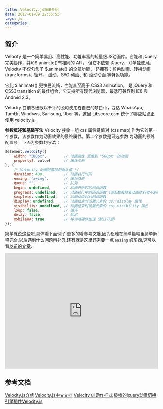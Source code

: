 ```yaml
---
title: Velocity.js简单介绍
date: 2017-01-09 22:36:53
tags: js
categories:
---
```


## 简介
Velocity 是一个简单易用、高性能、功能丰富的轻量级JS动画库。它能和 jQuery 完美协作，并和$.animate()有相同的 API， 但它不依赖 jQuery，可单独使用。 Velocity 不仅包含了 $.animate() 的全部功能， 还拥有：颜色动画、转换动画(transforms)、循环、 缓动、SVG 动画、和 滚动动画 等特色功能。

它比 $.animate() 更快更流畅，性能甚至高于 CSS3 animation， 是 jQuery 和 CSS3 transition 的最佳组合，它支持所有现代浏览器，最低可兼容到 IE8 和 Android 2.3。

Velocity 目前已被数以千计的公司使用在自己的项目中，包括 WhatsApp, Tumblr, Windows, Samsung, Uber 等，这里 Libscore.com 统计了哪些站点正使用 velocity.js。


**参数概述和基础写法**
Velocity 接收一组 css 属性键值对 (css map) 作为它的第一个参数，该参数作为动画效果的最终属性。第二个参数是可选参数 为动画的额外配置项。下面为参数的写法：

```js
$element.velocity({
    width: "500px",        // 动画属性 宽度到 "500px" 的动画
    property2: value2      // 属性示例
}, {
    /* Velocity 动画配置项的默认值 */
    duration: 400,         // 动画执行时间
    easing: "swing",       // 缓动效果
    queue: "",             // 队列
    begin: undefined,      // 动画开始时的回调函数
    progress: undefined,   // 动画执行中的回调函数（该函数会随着动画执行被不断触发）
    complete: undefined,   // 动画结束时的回调函数
    display: undefined,    // 动画结束时设置元素的 css display 属性
    visibility: undefined, // 动画结束时设置元素的 css visibility 属性
    loop: false,           // 循环
    delay: false,          // 延迟
    mobileHA: true         // 移动端硬件加速（默认开启）
});
```
简单就说这些吧,具体看下面例子.更多的看参考文档,因为很难在简单篇幅里简单解释完全,以后遇到什么问题再补充,还有就是这里还需要一点 `easing` 的东西,这可以看[以前的文章](http://elickzhao.github.io/2017/01/jQuery%20Easing%20%E7%AE%80%E5%8D%95%E8%AE%B2%E8%A7%A3/).


<iframe width="100%" height="380" src="https://code.hcharts.cn/test123/I4Vflc/share/result,js,html,css" allowfullscreen="allowfullscreen" frameborder="0"></iframe>


## 参考文档
[Velocity.js介绍](http://www.open-open.com/lib/view/open1435212597935.html)
[Velocity.js中文文档](http://www.mrfront.com/docs/velocity.js/index.html)
[Velocity ui 动作样式](http://codepen.io/collection/tIjGb/)
[极棒的jquery动画切换引擎插件Velocity.js](http://www.jqcool.net/jquery-velocity.html)